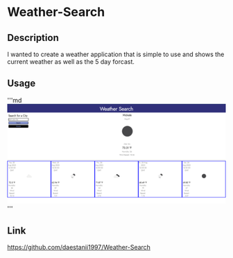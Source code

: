 # Weather-Search

## Description

I wanted to create a weather application that is simple to use and shows the current weather as well as the 5 day forcast.

## Usage

'''md
![alt text](Develop/assets/images/Capture.PNG)
'''

## Link

https://github.com/daestanii1997/Weather-Search